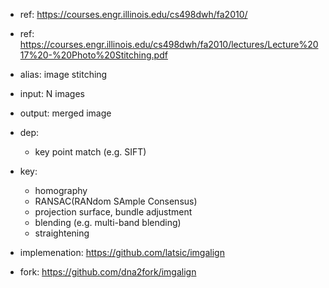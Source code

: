 - ref: https://courses.engr.illinois.edu/cs498dwh/fa2010/
- ref: https://courses.engr.illinois.edu/cs498dwh/fa2010/lectures/Lecture%2017%20-%20Photo%20Stitching.pdf

- alias: image stitching
- input: N images
- output: merged image
- dep:
   - key point match (e.g. SIFT)
- key:
   - homography
   - RANSAC(RANdom SAmple Consensus)
   - projection surface, bundle adjustment
   - blending (e.g. multi-band blending)
   - straightening
- implemenation: https://github.com/latsic/imgalign
- fork: https://github.com/dna2fork/imgalign
